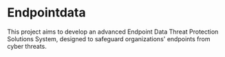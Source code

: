 # Endpointdata
This project aims to develop an advanced Endpoint Data Threat Protection Solutions System, designed to safeguard organizations' endpoints from cyber threats.
